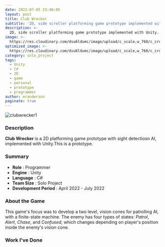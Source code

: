 ```yaml
---
date: 2022-07-05 23:48:05
layout: post
title: Club Wrecker
subtitle: '2D, side scroller platforming game prototype implemented with Unity.'
description: >-
  2D, side scroller platforming game prototype implemented with Unity.
image: >-
  https://res.cloudinary.com/dsu6ldumc/image/upload/c_scale,w_760/c_crop,h_399,w_760/v1681354694/Project/Isolation/portfoliogif1_gehlxs.gif
optimized_image: >-
  https://res.cloudinary.com/dsu6ldumc/image/upload/c_scale,w_760/c_crop,h_399,w_760/v1681354694/Project/Isolation/portfoliogif1_gehlxs.gif
category: solo_project
tags:
  - Unity
  - C#
  - 2D
  - game
  - personal
  - prototype
  - programmer
author: mranderson
paginate: true
---
```

![clubwrecker1](https://res.cloudinary.com/dsu6ldumc/image/upload/c_scale,w_760/c_crop,h_399,w_760/v1681354694/Project/Isolation/portfoliogif1_gehlxs.gif)

### Description
**Club Wrecker** is a 2D platforming game prototype with sight detectiosn AI, implemented with Unity.This is a prototype.

### Summary
* **Role** :  Programmer
* **Engine** : Unity
* **Language** : C#
* **Team Size** : Solo Project
* **Development Period** : April 2022 - July 2022


### About the Game
This game's focus was to develop a two level, vision cones for patrolling AI, with a finite-state machine. The enemy has four types of states: *Patrol*, *Alert*, *Chase*, and *Confused*, which changes depending on player's position inside the enemy's vision cone. 


### Work I've Done
